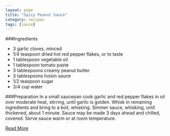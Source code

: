 ```yaml
---
layout: page
title: "Spicy Peanut Sauce"
category: recipes 
tags: [sauce]
---
```



###Ingredients
* 3 garlic cloves, minced
* 1/4 teaspoon dried hot red pepper flakes, or to taste
* 1 tablespoon vegetable oil
* 1 tablespoon tomato paste
* 3 tablespoons creamy peanut butter
* 3 tablespoons hoisin sauce
* 1/2 teaspoon sugar
* 3/4 cup water

###Preparation
In a small saucepan cook garlic and red pepper flakes in oil over moderate heat, stirring, until garlic is golden. 
Whisk in remaining ingredients and bring to a boil, whisking. 
Simmer sauce, whisking, until thickened, about 1 minute. Sauce may be made 3 days ahead and chilled, covered.
Serve sauce warm or at room temperature.

[Read More](http://www.epicurious.com:80/recipes/food/views/Spicy-Peanut-Sauce-10602#ixzz1pmpPE1s9)